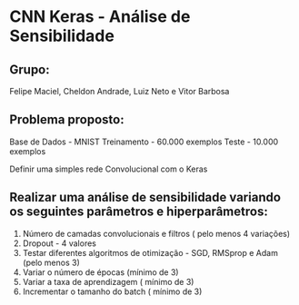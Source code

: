 # CNN Keras - Análise de Sensibilidade

## Grupo: 

Felipe Maciel, Cheldon Andrade, Luiz Neto e Vitor Barbosa

## Problema proposto:

Base de Dados - MNIST
Treinamento - 60.000 exemplos
Teste - 10.000 exemplos

Definir uma simples rede Convolucional com o Keras

## Realizar uma análise de sensibilidade variando os seguintes parâmetros e hiperparâmetros:

1) Número de camadas convolucionais e filtros ( pelo menos 4 variações)
2) Dropout - 4 valores
3) Testar diferentes algoritmos de otimização - SGD, RMSprop e Adam (pelo menos 3)
4) Variar o número de épocas (mínimo de 3)
5) Variar a taxa de aprendizagem ( mínimo de 3)
6) Incrementar o tamanho do batch ( mínimo de 3)
